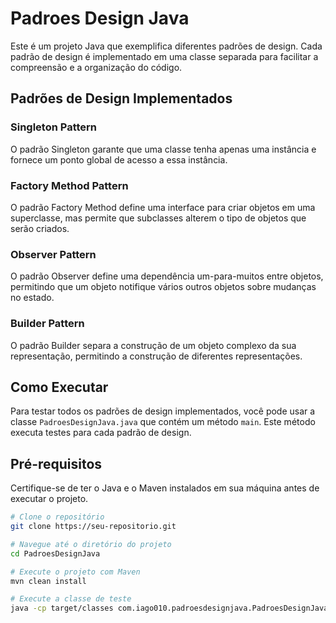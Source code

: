 # Padroes Design Java

Este é um projeto Java que exemplifica diferentes padrões de design. Cada padrão de design é implementado em uma classe separada para facilitar a compreensão e a organização do código.

## Padrões de Design Implementados

### Singleton Pattern

O padrão Singleton garante que uma classe tenha apenas uma instância e fornece um ponto global de acesso a essa instância.

### Factory Method Pattern

O padrão Factory Method define uma interface para criar objetos em uma superclasse, mas permite que subclasses alterem o tipo de objetos que serão criados.

### Observer Pattern

O padrão Observer define uma dependência um-para-muitos entre objetos, permitindo que um objeto notifique vários outros objetos sobre mudanças no estado.

### Builder Pattern

O padrão Builder separa a construção de um objeto complexo da sua representação, permitindo a construção de diferentes representações.

## Como Executar

Para testar todos os padrões de design implementados, você pode usar a classe `PadroesDesignJava.java` que contém um método `main`. Este método executa testes para cada padrão de design.

## Pré-requisitos

Certifique-se de ter o Java e o Maven instalados em sua máquina antes de executar o projeto.

```bash
# Clone o repositório
git clone https://seu-repositorio.git

# Navegue até o diretório do projeto
cd PadroesDesignJava

# Execute o projeto com Maven
mvn clean install

# Execute a classe de teste
java -cp target/classes com.iago010.padroesdesignjava.PadroesDesignJava
